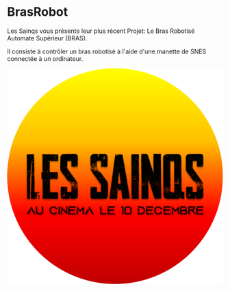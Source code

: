 # BrasRobot

Les Sainqs vous présente leur plus récent Projet: Le Bras Robotisé Automate Supérieur (BRAS).

Il consiste à contrôler un bras robotisé à l'aide d'une manette de SNES connectée à un ordinateur.

![Les Sainqs](/images/Les_Sainqs_l.png)
